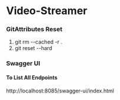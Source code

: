 # Video-Streamer

### GitAttributes Reset
1. git rm --cached -r .
2. git reset --hard


### Swagger UI
#### To List All Endpoints
http://localhost:8085/swagger-ui/index.html
